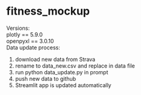 # fitness_mockup

Versions: <br>
plotly == 5.9.0<br>
openpyxl == 3.0.10
<br>
Data update process:<br>
1. download new data from Strava
2. rename to data_new.csv and replace in data file
3. run python data_update.py in prompt
4. push new data to github
5. Streamlit app is updated automatically
